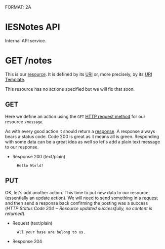 FORMAT: 2A

# IESNotes API
Internal API service.

# GET /notes
This is our [resource](http://www.w3.org/TR/di-gloss/#def-resource). It is
defined by its
[URI](http://www.w3.org/TR/di-gloss/#def-uniform-resource-identifier) or, more
precisely, by its [URI Template](http://tools.ietf.org/html/rfc6570).

This resource has no actions specified but we will fix that soon.

## GET
Here we define an action using the `GET` [HTTP request method](http://www.w3schools.com/tags/ref_httpmethods.asp) for our resource `/message`.

As with every good action it should return a
[response](http://www.w3.org/TR/di-gloss/#def-http-response). A response always
bears a status code. Code 200 is great as it means all is green. Responding
with some data can be a great idea as well so let's add a plain text message to
our response.

+ Response 200 (text/plain)

        Hello World!

## PUT
OK, let's add another action. This time to put new data to our resource
(essentially an update action). We will need to send something in a
[request](http://www.w3.org/TR/di-gloss/#def-http-request) and then send a
response back confirming the posting was a success (_HTTP Status Code 204 ~
Resource updated successfully, no content is returned_).

+ Request (text/plain)

        All your base are belong to us.

+ Response 204

